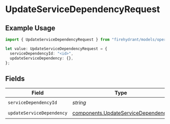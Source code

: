 # UpdateServiceDependencyRequest

## Example Usage

```typescript
import { UpdateServiceDependencyRequest } from "firehydrant/models/operations";

let value: UpdateServiceDependencyRequest = {
  serviceDependencyId: "<id>",
  updateServiceDependency: {},
};
```

## Fields

| Field                                                                                    | Type                                                                                     | Required                                                                                 | Description                                                                              |
| ---------------------------------------------------------------------------------------- | ---------------------------------------------------------------------------------------- | ---------------------------------------------------------------------------------------- | ---------------------------------------------------------------------------------------- |
| `serviceDependencyId`                                                                    | *string*                                                                                 | :heavy_check_mark:                                                                       | N/A                                                                                      |
| `updateServiceDependency`                                                                | [components.UpdateServiceDependency](../../models/components/updateservicedependency.md) | :heavy_check_mark:                                                                       | N/A                                                                                      |
